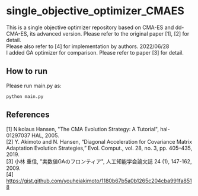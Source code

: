 # single_objective_optimizer_CMAES
This is a single objective optimizer repository based on CMA-ES and dd-CMA-ES, its advanced version. Please refer to the original paper [1], [2] for detail.<br>
Please also refer to [4] for implementation by authors.
2022/06/28<br>
I added GA optimizer for comparison. Please refer to paper [3] for detail.<br>

## How to run
Please run main.py as:

```linux cui
python main.py
```

## References
[1] Nikolaus Hansen, "The CMA Evolution Strategy: A Tutorial", hal-01297037 HAL, 2005.<br>
[2] Y. Akimoto and N. Hansen, “Diagonal Acceleration for Covariance Matrix Adaptation Evolution Strategies,” Evol. Comput., vol. 28, no. 3, pp. 405–435, 2019.<br>
[3] 小林 重信, "実数値GAのフロンティア", 人工知能学会論文誌 24 (1), 147-162, 2009.<br>
[4] https://gist.github.com/youheiakimoto/1180b67b5a0b1265c204cba991fa8518
